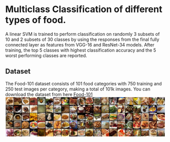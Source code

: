 # Multiclass Classification of different types of food.
A linear SVM is trained to perform classification on randomly 3 subsets of 10 and 2 subsets of
30 classes by using the responses from the final fully connected layer as features from VGG-16 and ResNet-34 models. After training, the top 5 classes with highest classification accuracy and the 5 worst performing classes are reported.
 

## Dataset
The Food-101 dataset consists of 101 food categories with 750 training and 250 test images per category, making a total of 101k images.
You can download the dataset from here
[Food-101](https://www.kaggle.com/dansbecker/food-101)
![](image/sample.png)




